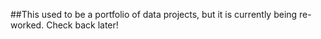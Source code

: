 ##This used to be a portfolio of data projects, but it is currently being re-worked. Check back later!
